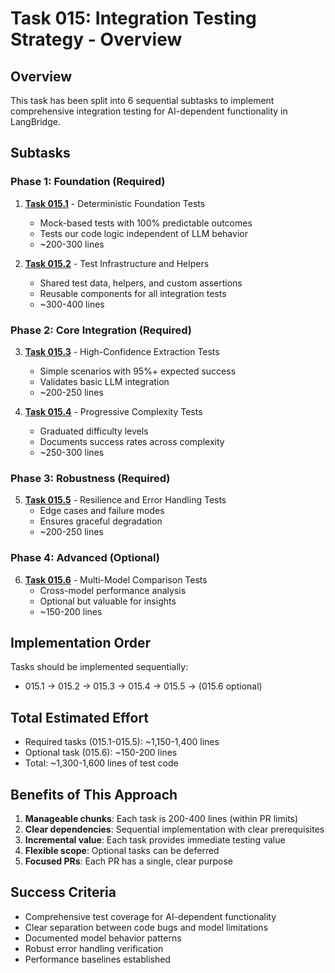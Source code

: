 # Task 015: Integration Testing Strategy - Overview

## Overview
This task has been split into 6 sequential subtasks to implement comprehensive integration testing for AI-dependent functionality in LangBridge.

## Subtasks

### Phase 1: Foundation (Required)
1. **[Task 015.1](./015-1-deterministic-tests.md)** - Deterministic Foundation Tests
   - Mock-based tests with 100% predictable outcomes
   - Tests our code logic independent of LLM behavior
   - ~200-300 lines

2. **[Task 015.2](./015-2-test-infrastructure.md)** - Test Infrastructure and Helpers
   - Shared test data, helpers, and custom assertions
   - Reusable components for all integration tests
   - ~300-400 lines

### Phase 2: Core Integration (Required)
3. **[Task 015.3](./015-3-high-confidence-tests.md)** - High-Confidence Extraction Tests
   - Simple scenarios with 95%+ expected success
   - Validates basic LLM integration
   - ~200-250 lines

4. **[Task 015.4](./015-4-progressive-complexity-tests.md)** - Progressive Complexity Tests
   - Graduated difficulty levels
   - Documents success rates across complexity
   - ~250-300 lines

### Phase 3: Robustness (Required)
5. **[Task 015.5](./015-5-resilience-tests.md)** - Resilience and Error Handling Tests
   - Edge cases and failure modes
   - Ensures graceful degradation
   - ~200-250 lines

### Phase 4: Advanced (Optional)
6. **[Task 015.6](./015-6-multi-model-tests.md)** - Multi-Model Comparison Tests
   - Cross-model performance analysis
   - Optional but valuable for insights
   - ~150-200 lines

## Implementation Order
Tasks should be implemented sequentially:
- 015.1 → 015.2 → 015.3 → 015.4 → 015.5 → (015.6 optional)

## Total Estimated Effort
- Required tasks (015.1-015.5): ~1,150-1,400 lines
- Optional task (015.6): ~150-200 lines
- Total: ~1,300-1,600 lines of test code

## Benefits of This Approach
1. **Manageable chunks**: Each task is 200-400 lines (within PR limits)
2. **Clear dependencies**: Sequential implementation with clear prerequisites
3. **Incremental value**: Each task provides immediate testing value
4. **Flexible scope**: Optional tasks can be deferred
5. **Focused PRs**: Each PR has a single, clear purpose

## Success Criteria
- Comprehensive test coverage for AI-dependent functionality
- Clear separation between code bugs and model limitations
- Documented model behavior patterns
- Robust error handling verification
- Performance baselines established
